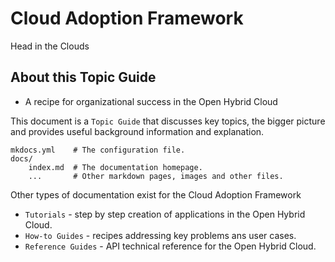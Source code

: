 # Cloud Adoption Framework

Head in the Clouds

## About this Topic Guide

* A recipe for organizational success in the Open Hybrid Cloud

This document is a `Topic Guide` that discusses key topics, the bigger picture and provides useful background information and explanation.

    mkdocs.yml    # The configuration file.
    docs/
        index.md  # The documentation homepage.
        ...       # Other markdown pages, images and other files.

Other types of documentation exist for the Cloud Adoption Framework

* `Tutorials` - step by step creation of applications in the Open Hybrid Cloud.
* `How-to Guides` - recipes addressing key problems ans user cases.
* `Reference Guides` - API technical reference for the Open Hybrid Cloud.
